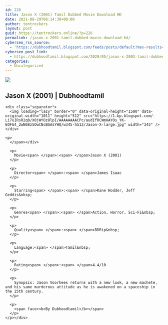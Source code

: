 ```yaml
---
id: 226
title: Jason X (2001) Tamil Dubbed Movie Download HD
date: 2021-08-29T06:14:30+00:00
author: tentrockers
layout: post
guid: https://tentrockers.online/?p=226
permalink: /jason-x-2001-tamil-dubbed-movie-download-hd/
cyberseo_rss_source:
  - 'https://dubhoodtamil.blogspot.com/feeds/posts/default?max-results=150&start-index=301'
cyberseo_post_link:
  - https://dubhoodtamil.blogspot.com/2020/05/jason-x-2003-tamil-dubbed-hd.html
categories:
  - Uncategorized
---
```

<div class="media_block">
  <img src="https://1.bp.blogspot.com/-Li7uIRsR2q0/X0jWYOz8lpI/AAAAAAAACPc/audIfRCWmHAYOs_YK-EOFG4_2wN68z5OwCNcBGAsYHQ/s72-w345-h512-c/Jason-X-large.jpg" class="media_thumbnail" />
</div>

<div dir="ltr" trbidi="on" readability="16.231382978723">
  <h2>
    <span><span>Jason X (2001) | Dubhoodtamil</span></span>
  </h2>
  
  <div>
    <span></p> 
    
    <div class="separator">
      <img loading="lazy" border="0" data-original-height="1500" data-original-width="1011" height="512" src="https://1.bp.blogspot.com/-Li7uIRsR2q0/X0jWYOz8lpI/AAAAAAAACPc/audIfRCWmHAYOs_YK-EOFG4_2wN68z5OwCNcBGAsYHQ/w345-h512/Jason-X-large.jpg" width="345" />
    </div>
    
    <p>
      </span></div> 
      
      <p>
        Movie<span> </span>:<span> </span>Jason X (2001)
      </p>
      
      <p>
        Director<span> </span>:<span> </span>James Isaac
      </p>
      
      <p>
        Starring<span> </span>:<span> </span>Kane Hodder, Jeff Geddis&nbsp;
      </p>
      
      <p>
        Genres<span> </span>:<span> </span>Action, Horror, Sci-Fi&nbsp;
      </p>
      
      <p>
        Quality<span> </span>:<span> </span>BDRip&nbsp;
      </p>
      
      <p>
        Language:<span> </span>Tamil&nbsp;
      </p>
      
      <p>
        Rating<span> </span>:<span> </span>4.4/10
      </p>
      
      <p>
        Synopsis: Jason Voorhees returns with a new look, a new machete, and his same murderous attitude as he is awakened on a spaceship in the 25th century.
      </p>
      
      <p>
        <span face><b>By Dubhoodtamil</b></span>
      </p>
    </p></div>